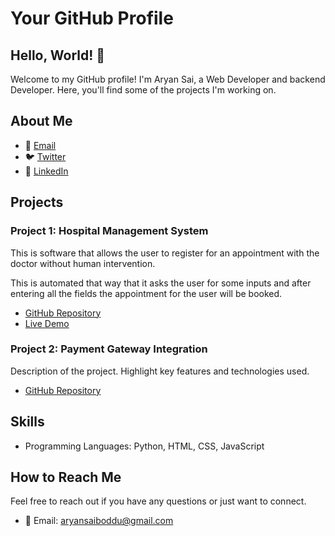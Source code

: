 # Your GitHub Profile

## Hello, World! 👋

Welcome to my GitHub profile! I'm Aryan Sai, a Web Developer and backend Developer. Here, you'll find some of the projects I'm working on.

## About Me

- 📧 [Email](mailto:aryansaiboddu@gmail.com)
- 🐦 [Twitter](https://twitter.com/aryansaiboddu)
- 💼 [LinkedIn](https://www.linkedin.com/aryansaiboddu/)

## Projects

### Project 1: Hospital Management System

This is software that allows the user to register for an appointment with the doctor without human intervention.

This is automated that way that it asks the user for some inputs and after entering all the fields the appointment for the user will be booked.

- [GitHub Repository](https://github.com/Aryan22145/Hospital-Management-System)
- [Live Demo](https://www.youtube.com/watch?v=okV5jH0sa9Q)

### Project 2: Payment Gateway Integration

Description of the project. Highlight key features and technologies used.

- [GitHub Repository](https://github.com/Aryan22145/Payment-Integration-Gateway)



## Skills

- Programming Languages: Python, HTML, CSS, JavaScript


## How to Reach Me

Feel free to reach out if you have any questions or just want to connect.

- 📧 Email: aryansaiboddu@gmail.com

